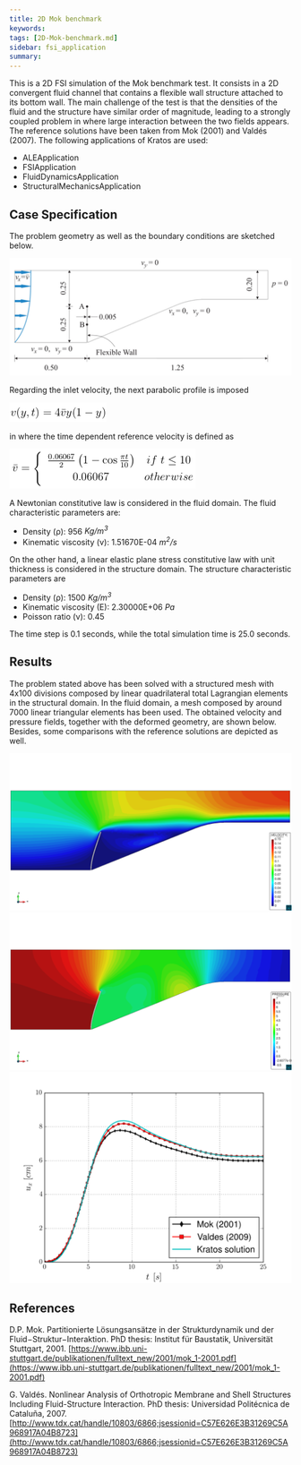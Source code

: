 ```yaml
---
title: 2D Mok benchmark
keywords: 
tags: [2D-Mok-benchmark.md]
sidebar: fsi_application
summary: 
---
```



This is a 2D FSI simulation of the Mok benchmark test. It consists in a 2D convergent fluid channel that contains a flexible wall structure attached to its bottom wall. The main challenge of the test is that the densities of the fluid and the structure have similar order of magnitude, leading to a strongly coupled problem in where large interaction between the two fields appears. The reference solutions have been taken from  Mok (2001) and Valdés (2007). The following applications of Kratos are used:
* ALEApplication
* FSIApplication 
* FluidDynamicsApplication
* StructuralMechanicsApplication

## Case Specification
The problem geometry as well as the boundary conditions are sketched below. 

![Mok benchmark geometry.](https://raw.githubusercontent.com/KratosMultiphysics/Documentation/master/Wiki_files/Application_cases/2D_mok_benchmark/Mok_benchmark_geometry.png)

Regarding the inlet velocity, the next parabolic profile is imposed

![](https://raw.githubusercontent.com/KratosMultiphysics/Documentation/master/Wiki_files/Application_cases/2D_mok_benchmark/Mok_inlet_formula_1.png)

in where the time dependent reference velocity is defined as

![](https://raw.githubusercontent.com/KratosMultiphysics/Documentation/master/Wiki_files/Application_cases/2D_mok_benchmark/Mok_inlet_formula_2.png)

A Newtonian constitutive law is considered in the fluid domain. The fluid characteristic parameters are:
* Density (&rho;): 956 _Kg/m<sup>3</sup>_
* Kinematic viscosity (&nu;): 1.51670E-04 _m<sup>2</sup>/s_

On the other hand, a linear elastic plane stress constitutive law with unit thickness is considered in the structure domain. The structure characteristic parameters are
* Density (&rho;): 1500 _Kg/m<sup>3</sup>_
* Kinematic viscosity (E):  2.30000E+06 _Pa_
* Poisson ratio (&nu;): 0.45 

The time step is 0.1 seconds, while the total simulation time is 25.0 seconds.

## Results
The problem stated above has been solved with a structured mesh with 4x100 divisions composed by linear quadrilateral total Lagrangian elements in the structural domain. In the fluid domain, a mesh composed by around 7000 linear triangular elements has been used. The obtained velocity and pressure fields, together with the deformed geometry, are shown below. Besides, some comparisons with the reference solutions are depicted as well. 

![Obtained velocity field (t = 25.0).](https://raw.githubusercontent.com/KratosMultiphysics/Documentation/master/Wiki_files/Application_cases/2D_mok_benchmark/Mok_velocity_field.png)
![Obtained pressure field (t = 25.0).](https://raw.githubusercontent.com/KratosMultiphysics/Documentation/master/Wiki_files/Application_cases/2D_mok_benchmark/Mok_pressure_field.png)
![Point A horizontal displacement comparison.](https://raw.githubusercontent.com/KratosMultiphysics/Documentation/master/Wiki_files/Application_cases/2D_mok_benchmark/Mok_ux_A.png)

## References
D.P. Mok. Partitionierte Lösungsansätze in der Strukturdynamik und der Fluid−Struktur−Interaktion. PhD thesis: Institut für Baustatik, Universität Stuttgart, 2001. [https://www.ibb.uni-stuttgart.de/publikationen/fulltext_new/2001/mok_1-2001.pdf](https://www.ibb.uni-stuttgart.de/publikationen/fulltext_new/2001/mok_1-2001.pdf)

G. Valdés. Nonlinear Analysis of Orthotropic Membrane and Shell Structures Including Fluid-Structure Interaction. PhD thesis: Universidad Politécnica de Cataluña, 2007. [http://www.tdx.cat/handle/10803/6866;jsessionid=C57E626E3B31269C5A968917A04B8723](http://www.tdx.cat/handle/10803/6866;jsessionid=C57E626E3B31269C5A968917A04B8723)